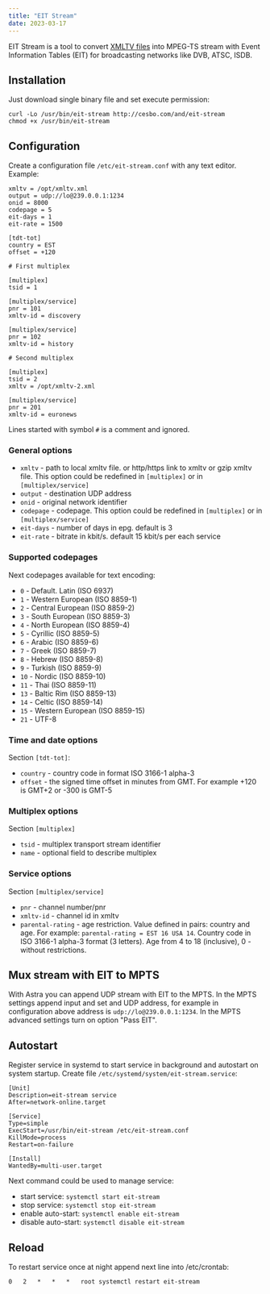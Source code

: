 ```yaml
---
title: "EIT Stream"
date: 2023-03-17
---
```


EIT Stream is a tool to convert [XMLTV files](/misc/articles/format/xmltv) into MPEG-TS stream with Event Information Tables (EIT) for broadcasting networks like DVB, ATSC, ISDB.

## Installation

Just download single binary file and set execute permission:

```
curl -Lo /usr/bin/eit-stream http://cesbo.com/and/eit-stream
chmod +x /usr/bin/eit-stream
```

## Configuration

Create a configuration file `/etc/eit-stream.conf` with any text editor. Example:

```
xmltv = /opt/xmltv.xml
output = udp://lo@239.0.0.1:1234
onid = 8000
codepage = 5
eit-days = 1
eit-rate = 1500

[tdt-tot]
country = EST
offset = +120

# First multiplex

[multiplex]
tsid = 1

[multiplex/service]
pnr = 101
xmltv-id = discovery

[multiplex/service]
pnr = 102
xmltv-id = history

# Second multiplex

[multiplex]
tsid = 2
xmltv = /opt/xmltv-2.xml

[multiplex/service]
pnr = 201
xmltv-id = euronews
```

Lines started with symbol `#` is a comment and ignored.

### General options

- `xmltv` - path to local xmltv file. or http/https link to xmltv or gzip xmltv file. This option could be redefined in `[multiplex]` or in `[multiplex/service]`
- `output` - destination UDP address
- `onid` - original network identifier
- `codepage` - codepage. This option could be redefined in `[multiplex]` or in `[multiplex/service]`
- `eit-days` - number of days in epg. default is 3
- `eit-rate` - bitrate in kbit/s. default 15 kbit/s per each service

### Supported codepages

Next codepages available for text encoding:

- `0` - Default. Latin (ISO 6937)
- `1` - Western European (ISO 8859-1)
- `2` - Central European (ISO 8859-2)
- `3` - South European (ISO 8859-3)
- `4` - North European (ISO 8859-4)
- `5` - Cyrillic (ISO 8859-5)
- `6` - Arabic (ISO 8859-6)
- `7` - Greek (ISO 8859-7)
- `8` - Hebrew (ISO 8859-8)
- `9` - Turkish (ISO 8859-9)
- `10` - Nordic (ISO 8859-10)
- `11` - Thai (ISO 8859-11)
- `13` - Baltic Rim (ISO 8859-13)
- `14` - Celtic (ISO 8859-14)
- `15` - Western European (ISO 8859-15)
- `21` - UTF-8

### Time and date options

Section `[tdt-tot]`:

- `country` - country code in format ISO 3166-1 alpha-3
- `offset` - the signed time offset in minutes from GMT. For example +120 is GMT+2 or -300 is GMT-5

### Multiplex options

Section `[multiplex]`

- `tsid` - multiplex transport stream identifier
- `name` - optional field to describe multiplex

### Service options

Section `[multiplex/service]`

- `pnr` - channel number/pnr
- `xmltv-id` - channel id in xmltv
- `parental-rating` - age restriction. Value defined in pairs: country and age. For example: `parental-rating = EST 16 USA 14`. Country code in ISO 3166-1 alpha-3 format (3 letters). Age from 4 to 18 (inclusive), 0 - without restrictions.

## Mux stream with EIT to MPTS

With Astra you can append UDP stream with EIT to the MPTS.
In the MPTS settings append input and set and UDP address, for example in configuration above address is `udp://lo@239.0.0.1:1234`.
In the MPTS advanced settings turn on option "Pass EIT".

## Autostart

Register service in systemd to start service in background and autostart on system startup. Create file `/etc/systemd/system/eit-stream.service`:

```
[Unit]
Description=eit-stream service
After=network-online.target

[Service]
Type=simple
ExecStart=/usr/bin/eit-stream /etc/eit-stream.conf
KillMode=process
Restart=on-failure

[Install]
WantedBy=multi-user.target
```

Next command could be used to manage service:

- start service: `systemctl start eit-stream`
- stop service: `systemctl stop eit-stream`
- enable auto-start: `systemctl enable eit-stream`
- disable auto-start: `systemctl disable eit-stream`

## Reload

To restart service once at night append next line into /etc/crontab:

```
0   2   *   *   *   root systemctl restart eit-stream
```
